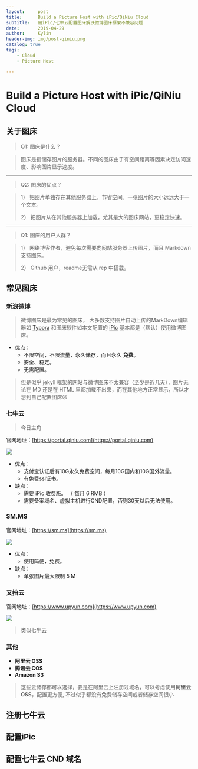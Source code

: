 ```yaml
---
layout:     post
title:      Build a Picture Host with iPic/QiNiu Cloud
subtitle:   用iPic/七牛云配置图床解决微博图床框架不兼容问题
date:       2019-04-29
author:     Kylin
header-img: img/post-qiniu.png
catalog: true
tags:
    - Cloud
    - Picture Host

---
```


# Build a Picture Host with iPic/QiNiu Cloud

## 关于图床



> Q1: 图床是什么？

> 图床是指储存图片的服务器。不同的图床由于有空间距离等因素决定访问速度、影响图片显示速度。
***
> Q2: 图床的优点？

> 1） 把图片单独存在其他服务器上，节省空间。一张图片的大小远远大于一个文本。
>
> 2） 把图片从在其他服务器上加载，尤其是大的图床网站，更稳定快速。
***
> Q1: 图床的用户人群？

> 1） 网络博客作者，避免每次需要向网站服务器上传图片，而且 Markdown 支持图床。
> 
> 2） Github 用户，readme无需从 rep 中搭载。

## 常见图床

### 新浪微博

> 微博图床是最为常见的图床， 大多数支持图片自动上传的MarkDown编辑器如 [Typora](https://typora.io/) 和图床软件如本文配置的 [iPic](https://toolinbox.net/iPic/) 基本都是（默认）使用微博图床。

- 优点：
  - 不限空间，不限流量，永久储存，而且永久 **免费**。
  - 安全、稳定。
  - 无需配置。


> 但是似乎 jekyll 框架的网站与微博图床不太兼容（至少是近几天），图片无论在 MD 还是在 HTML 里都加载不出来，而在其他地方正常显示，所以才想到自己配置图床😔

### 七牛云

> 今日主角

官网地址：[https://portal.qiniu.com](https://portal.qiniu.com)

![](http://pqpkra92p.bkt.clouddn.com/2019-04-29-%E5%B1%8F%E5%B9%95%E5%BF%AB%E7%85%A7%202019-04-29%20%E4%B8%8B%E5%8D%887.32.30.jpg)

- 优点：
  - 支付宝认证后有10G永久免费空间，每月10G国内和10G国外流量。
  - 有免费ssl证书。
- 缺点：
  - 需要 iPic 收费版。 （ 每月 6 RMB ）
  - 需要备案域名、虚拟主机进行CND配置，否则30天以后无法使用。

### SM.MS
  
官网地址：[https://sm.ms](https://sm.ms)

![](http://pqpkra92p.bkt.clouddn.com/2019-04-29-%E5%B1%8F%E5%B9%95%E5%BF%AB%E7%85%A7%202019-04-29%20%E4%B8%8B%E5%8D%887.32.58.png)

- 优点：
  - 使用简便，免费。
- 缺点：
  - 单张图片最大限制 5 M

  
### 又拍云

官网地址：[https://www.upyun.com](https://www.upyun.com)

![](http://pqpkra92p.bkt.clouddn.com/2019-04-29-%E5%B1%8F%E5%B9%95%E5%BF%AB%E7%85%A7%202019-04-29%20%E4%B8%8B%E5%8D%887.33.28.jpg)

> 类似七牛云

### 其他

- **阿里云 OSS**
- **腾讯云 COS**
- **Amazon S3**

> 这些云储存都可以选择，要是在阿里云上注册过域名，可以考虑使用**阿里云 OSS**，配置更方便, 不过似乎都没有免费储存空间或者储存空间很小

## 注册七牛云

## 配置iPic

## 配置七牛云 CND 域名






